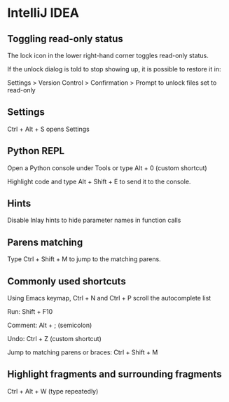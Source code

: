 # IntelliJ IDEA

## Toggling read-only status

The lock icon in the lower right-hand corner toggles read-only status.

If the unlock dialog is told to stop showing up, it is possible to restore it in:

Settings > Version Control > Confirmation > Prompt to unlock files set to read-only

## Settings

Ctrl + Alt + S opens Settings

## Python REPL

Open a Python console under Tools or type Alt + 0 (custom shortcut)

Highlight code and type Alt + Shift + E to send it to the console.

## Hints

Disable Inlay hints to hide parameter names in function calls

## Parens matching

Type Ctrl + Shift + M to jump to the matching parens.

## Commonly used shortcuts

Using Emacs keymap, Ctrl + N and Ctrl + P scroll the autocomplete list

Run: Shift + F10

Comment: Alt + ; (semicolon)

Undo: Ctrl + Z (custom shortcut)

Jump to matching parens or braces: Ctrl + Shift + M

## Highlight fragments and surrounding fragments

Ctrl + Alt + W (type repeatedly)